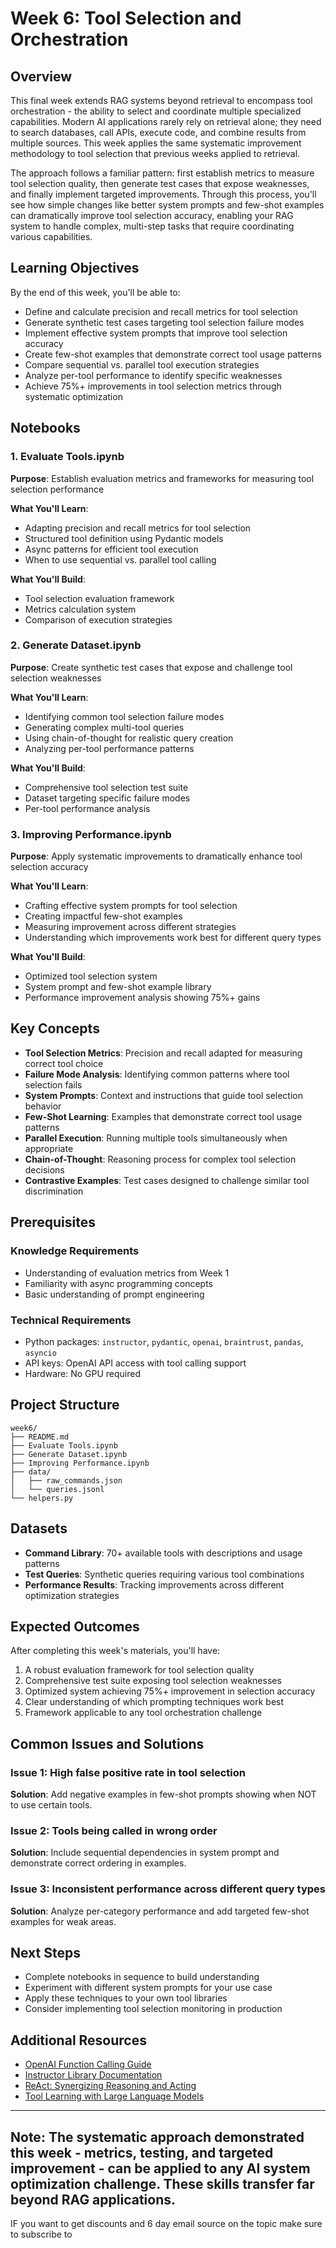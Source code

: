 # Week 6: Tool Selection and Orchestration

## Overview

This final week extends RAG systems beyond retrieval to encompass tool orchestration - the ability to select and coordinate multiple specialized capabilities. Modern AI applications rarely rely on retrieval alone; they need to search databases, call APIs, execute code, and combine results from multiple sources. This week applies the same systematic improvement methodology to tool selection that previous weeks applied to retrieval.

The approach follows a familiar pattern: first establish metrics to measure tool selection quality, then generate test cases that expose weaknesses, and finally implement targeted improvements. Through this process, you'll see how simple changes like better system prompts and few-shot examples can dramatically improve tool selection accuracy, enabling your RAG system to handle complex, multi-step tasks that require coordinating various capabilities.

## Learning Objectives

By the end of this week, you'll be able to:

- Define and calculate precision and recall metrics for tool selection
- Generate synthetic test cases targeting tool selection failure modes
- Implement effective system prompts that improve tool selection accuracy
- Create few-shot examples that demonstrate correct tool usage patterns
- Compare sequential vs. parallel tool execution strategies
- Analyze per-tool performance to identify specific weaknesses
- Achieve 75%+ improvements in tool selection metrics through systematic optimization

## Notebooks

### 1. Evaluate Tools.ipynb

**Purpose**: Establish evaluation metrics and frameworks for measuring tool selection performance

**What You'll Learn**:

- Adapting precision and recall metrics for tool selection
- Structured tool definition using Pydantic models
- Async patterns for efficient tool execution
- When to use sequential vs. parallel tool calling

**What You'll Build**:

- Tool selection evaluation framework
- Metrics calculation system
- Comparison of execution strategies

### 2. Generate Dataset.ipynb

**Purpose**: Create synthetic test cases that expose and challenge tool selection weaknesses

**What You'll Learn**:

- Identifying common tool selection failure modes
- Generating complex multi-tool queries
- Using chain-of-thought for realistic query creation
- Analyzing per-tool performance patterns

**What You'll Build**:

- Comprehensive tool selection test suite
- Dataset targeting specific failure modes
- Per-tool performance analysis

### 3. Improving Performance.ipynb

**Purpose**: Apply systematic improvements to dramatically enhance tool selection accuracy

**What You'll Learn**:

- Crafting effective system prompts for tool selection
- Creating impactful few-shot examples
- Measuring improvement across different strategies
- Understanding which improvements work best for different query types

**What You'll Build**:

- Optimized tool selection system
- System prompt and few-shot example library
- Performance improvement analysis showing 75%+ gains

## Key Concepts

- **Tool Selection Metrics**: Precision and recall adapted for measuring correct tool choice
- **Failure Mode Analysis**: Identifying common patterns where tool selection fails
- **System Prompts**: Context and instructions that guide tool selection behavior
- **Few-Shot Learning**: Examples that demonstrate correct tool usage patterns
- **Parallel Execution**: Running multiple tools simultaneously when appropriate
- **Chain-of-Thought**: Reasoning process for complex tool selection decisions
- **Contrastive Examples**: Test cases designed to challenge similar tool discrimination

## Prerequisites

### Knowledge Requirements

- Understanding of evaluation metrics from Week 1
- Familiarity with async programming concepts
- Basic understanding of prompt engineering

### Technical Requirements

- Python packages: `instructor`, `pydantic`, `openai`, `braintrust`, `pandas`, `asyncio`
- API keys: OpenAI API access with tool calling support
- Hardware: No GPU required

## Project Structure

```text
week6/
├── README.md
├── Evaluate Tools.ipynb
├── Generate Dataset.ipynb
├── Improving Performance.ipynb
├── data/
│   ├── raw_commands.json
│   └── queries.jsonl
└── helpers.py
```

## Datasets

- **Command Library**: 70+ available tools with descriptions and usage patterns
- **Test Queries**: Synthetic queries requiring various tool combinations
- **Performance Results**: Tracking improvements across different optimization strategies

## Expected Outcomes

After completing this week's materials, you'll have:

1. A robust evaluation framework for tool selection quality
2. Comprehensive test suite exposing tool selection weaknesses
3. Optimized system achieving 75%+ improvement in selection accuracy
4. Clear understanding of which prompting techniques work best
5. Framework applicable to any tool orchestration challenge

## Common Issues and Solutions

### Issue 1: High false positive rate in tool selection

**Solution**: Add negative examples in few-shot prompts showing when NOT to use certain tools.

### Issue 2: Tools being called in wrong order

**Solution**: Include sequential dependencies in system prompt and demonstrate correct ordering in examples.

### Issue 3: Inconsistent performance across different query types

**Solution**: Analyze per-category performance and add targeted few-shot examples for weak areas.

## Next Steps

- Complete notebooks in sequence to build understanding
- Experiment with different system prompts for your use case
- Apply these techniques to your own tool libraries
- Consider implementing tool selection monitoring in production

## Additional Resources

- [OpenAI Function Calling Guide](https://platform.openai.com/docs/guides/function-calling)
- [Instructor Library Documentation](https://jxnl.github.io/instructor/)
- [ReAct: Synergizing Reasoning and Acting](https://arxiv.org/abs/2210.03629)
- [Tool Learning with Large Language Models](https://arxiv.org/abs/2304.08354)

---

## **Note**: The systematic approach demonstrated this week - metrics, testing, and targeted improvement - can be applied to any AI system optimization challenge. These skills transfer far beyond RAG applications.

IF you want to get discounts and 6 day email source on the topic make sure to subscribe to

<script async data-uid="010fd9b52b" src="https://fivesixseven.kit.com/010fd9b52b/index.js"></script>
